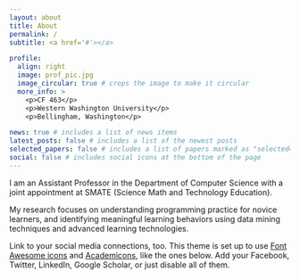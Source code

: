 ```yaml
---
layout: about
title: About
permalink: /
subtitle: <a href='#'></a>

profile:
  align: right
  image: prof_pic.jpg
  image_circular: true # crops the image to make it circular
  more_info: >
    <p>CF 463</p>
    <p>Western Washington University</p>
    <p>Bellingham, Washington</p>

news: true # includes a list of news items
latest_posts: false # includes a list of the newest posts
selected_papers: false # includes a list of papers marked as "selected={true}"
social: false # includes social icons at the bottom of the page
---
```


I am an Assistant Professor in the Department of Computer Science with a joint appointment at SMATE (Science Math and Technology Education).

My research focuses on understanding programming practice for novice learners, and identifying meaningful learning behaviors using data mining techniques and advanced learning technologies.
 

Link to your social media connections, too. This theme is set up to use [Font Awesome icons](https://fontawesome.com/) and [Academicons](https://jpswalsh.github.io/academicons/), like the ones below. Add your Facebook, Twitter, LinkedIn, Google Scholar, or just disable all of them.

